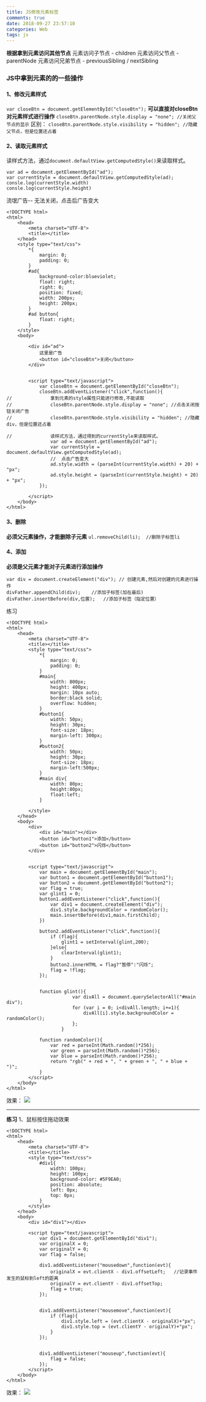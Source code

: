 ```yaml
---
title: JS修改元素标签
comments: true
date: 2018-09-27 23:57:10
categories: Web
tags: js
---
```

**根据拿到元素访问其他节点**
元素访问子节点 - children
元素访问父节点 - parentNode
元素访问兄弟节点 - previousSibling / nextSibling

### JS中拿到元素的的一些操作
#### 1、修改元素样式
`var closeBtn = document.getElementById("closeBtn");`
**可以直接对closeBtn对元素样式进行操作**
`closeBtn.parentNode.style.display = "none"; //关闭父节点的显示`
区别：
`closeBtn.parentNode.style.visibility = "hidden"; //隐藏父节点，但是位置还占着`

#### 2、读取元素样式
读样式方法，通过`document.defaultView.getComputedStyle()`来读取样式。
```
var ad = document.getElementById("ad");
var currentStyle = document.defaultView.getComputedStyle(ad);
consle.log(currentStyle.width)
consle.log(currentStyle.height)
```
流氓广告-- 无法关闭，点击后广告变大
```
<!DOCTYPE html>
<html>
	<head>
		<meta charset="UTF-8">
		<title></title>
	</head>
	<style type="text/css">
		*{
			margin: 0;
			padding: 0;
		}
		#ad{
			background-color:blueviolet;
			float: right;
			right: 0;
			position: fixed;
			width: 200px;
			height: 200px;
		}
		#ad button{
			float: right;	
		}
	</style>
	<body>
		
		<div id="ad">
			这里是广告
			<button id="closeBtn">关闭</button>
		</div>
		
		
		<script type="text/javascript">				
			var closeBtn = document.getElementById("closeBtn");
			closeBtn.addEventListener("click",function(){				
//				拿到元素的style属性只能进行修改,不能读取
//				closeBtn.parentNode.style.display = "none"; //点击关闭按钮关闭广告
//				closeBtn.parentNode.style.visibility = "hidden"; //隐藏div，但是位置还占着
								
//				读样式方法，通过得到的currentStyle来读取样式。
				var ad = document.getElementById("ad");
				var currentStyle = document.defaultView.getComputedStyle(ad);
				//	点击广告变大
				ad.style.width = (parseInt(currentStyle.width) + 20) + "px";
				ad.style.height = (parseInt(currentStyle.height) + 20) + "px";
			});
		
		</script>
	</body>
</html>
```

#### 3、删除
**必须父元素操作，才能删除子元素**
`ul.removeChild(li);  //删除子标签li`
 
#### 4、添加
**必须是父元素才能对子元素进行添加操作**
```
var div = document.createElement("div"); // 创建元素,然后对创建的元素进行操作
divFather.appendChild(div);    //添加子标签(加在最后)
divFather.insertBefore(div,位置);   //添加子标签（指定位置）
```

练习
```
<!DOCTYPE html>
<html>
	<head>
		<meta charset="UTF-8">
		<title></title>
		<style type="text/css">
			*{
				margin: 0;
				padding: 0;
			}
			#main{
				width: 800px;
				height: 400px;
				margin: 10px auto;
				border:black solid;
				overflow: hidden;
			}
			#button1{
				width: 50px;
				height: 30px;
				font-size: 18px;
				margin-left: 300px;
			}
			#button2{
				width: 50px;
				height: 30px;
				font-size: 18px;
				margin-left:500px;
			}
			#main div{
				width: 80px;
				height:80px;
				float:left;
			}
			
		</style>
	</head>
	<body>
		<div>
			<div id="main"></div>
			<button id="button1">添加</button>
			<button id="button2">闪烁</button>
		</div>
		
		
		<script type="text/javascript">
			var main = document.getElementById("main");
			var button1 = document.getElementById("button1");
			var button2 = document.getElementById("button2");
			var flag = true;
			var glint1 = 0;
			button1.addEventListener("click",function(){
				var div1 = document.createElement("div");
				div1.style.backgroundColor = randomColor();
				main.insertBefore(div1,main.firstChild);					
			})
			
			button2.addEventListener("click",function(){
				if (flag){
					glint1 = setInterval(glint,200);			
				}else{
					clearInterval(glint1);
				}
				button2.innerHTML = flag?"暂停":"闪烁";
				flag = !flag;
			});
			
			
			function glint(){
						var divAll = document.querySelectorAll("#main div");
						for (var i = 0; i<divAll.length; i+=1){
							divAll[i].style.backgroundColor = randomColor();
						};
					}
			
			function randomColor(){
				var red = parseInt(Math.random()*256);
				var green = parseInt(Math.random()*256);
				var blue = parseInt(Math.random()*256);
				return "rgb(" + red + ", " + green + ", " + blue + ")";
			}
		</script>
	</body>
</html>

```
效果：
![](https://upload-images.jianshu.io/upload_images/13692175-2b40b5307ea1def2.gif?imageMogr2/auto-orient/strip)


----
**练习**
1、鼠标按住拖动效果
```
<!DOCTYPE html>
<html>
	<head>
		<meta charset="UTF-8">
		<title></title>
		<style type="text/css">
			#div1{
				width: 100px;
				height: 100px;
				background-color: #5F9EA0;
				position: absolute;
				left: 0px;
				top: 0px;
			}
		</style>
	</head>
	<body>
		<div id="div1"></div>
		
		<script type="text/javascript">
			var div1 = document.getElementById("div1");
			var originalX = 0;
			var originalY = 0;
			var flag = false;
			
			div1.addEventListener("mousedown",function(evt){
				originalX = evt.clientX - div1.offsetLeft;   //记录事件发生的鼠标到left的距离
				originalY = evt.clientY - div1.offsetTop;
				flag = true;
			});
			
			
			div1.addEventListener("mousemove",function(evt){
				if (flag){
					div1.style.left = (evt.clientX - originalX)+"px";
					div1.style.top = (evt.clientY - originalY)+"px";	
				}
			});
			
			
			div1.addEventListener("mouseup",function(evt){
				flag = false;
			});
		</script>
	</body>
</html>

```
效果：
![](https://upload-images.jianshu.io/upload_images/13692175-dd84fe2eeccd1c48.gif?imageMogr2/auto-orient/strip)



